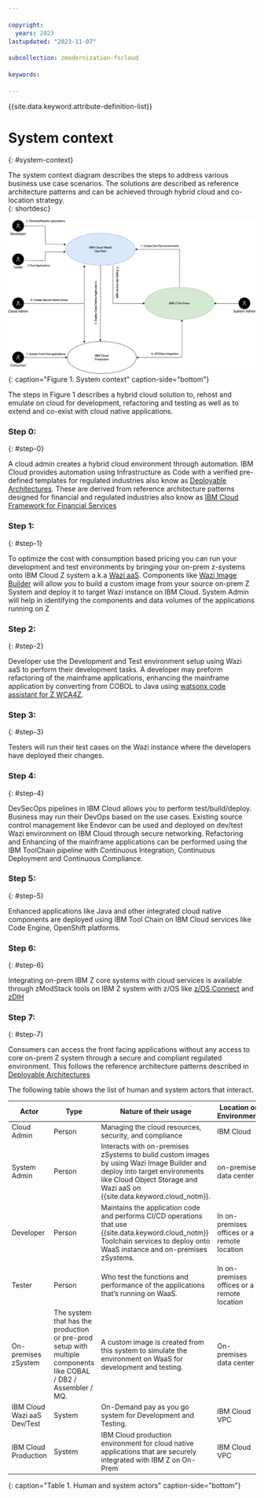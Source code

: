 ```yaml
---

copyright:
  years: 2023
lastupdated: "2023-11-07"

subcollection: zmodernization-fscloud

keywords:

---
```


{{site.data.keyword.attribute-definition-list}}

# System context
{: #system-context}

The system context diagram describes the steps to address various business use case scenarios. The solutions are described as reference architecture patterns and can be achieved through hybrid cloud and co-location strategy.  
{: shortdesc}

![System Context Diagram](images/system-context.png){: caption="Figure 1. System context" caption-side="bottom"}

The steps in Figure 1 describes a hybrid cloud solution to, rehost and emulate on cloud for development, refactoring and testing as well as to extend and co-exist with cloud native applications. 

### Step 0:
{: #step-0}

A cloud admin creates a hybrid cloud environment through automation. IBM Cloud provides automation using Infrastructure as Code with a verified pre-defined templates for regulated industries also know as [Deployable Architectures](https://cloud.ibm.com/catalog#reference_architecture). These are derived from reference architecture patterns designed for financial and regulated industries also know as [IBM Cloud Framework for Financial Services](https://cloud.ibm.com/docs/framework-financial-services?topic=framework-financial-services-about#ibm-cloud-framework-for-financial-services)

### Step 1:
{: #step-1}

To optimize the cost with consumption based pricing you can run your development and test environments by bringing your on-prem z-systems onto IBM Cloud Z system a.k.a [Wazi aaS](https://www.ibm.com/cloud/wazi-as-a-service). Components like [Wazi Image Builder](https://www.ibm.com/docs/en/wazi-aas/1.0.0?topic=bringing-your-own-image-wazi-image-builder) will allow you to build a custom image from your source on-prem Z System and deploy it to target Wazi instance on IBM Cloud. System Admin will help in identifying the components and data volumes of the applications running on Z

### Step 2:
{: #step-2}

Developer use the Development and Test environment setup using Wazi aaS to perform their development tasks. A developer may preform refactoring of the mainframe applications, enhancing the mainframe application by converting from COBOL to Java using [watsonx code assistant for Z WCA4Z](https://www.ibm.com/watsonx).

### Step 3:
{: #step-3}

Testers will run their test cases on the Wazi instance where the developers have deployed their changes.

### Step 4:
{: #step-4}

DevSecOps pipelines in IBM Cloud allows you to perform test/build/deploy. Business may run their DevOps based on the use cases. Existing source control management like Endevor can be used and deployed on dev/test Wazi environment on IBM Cloud through secure networking. Refactoring and Enhancing of the mainframe applications can be performed using the IBM ToolChain pipeline with Continuous Integration, Continuous Deployment and Continuous Compliance.

### Step 5:
{: #step-5}

Enhanced applications like Java and other integrated cloud native components are deployed using IBM Tool Chain on IBM Cloud services like Code Engine, OpenShift platforms.

### Step 6:
{: #step-6}

Integrating on-prem IBM Z core systems with cloud services is available through zModStack tools on IBM Z system with z/OS like [z/OS Connect](https://www.ibm.com/products/zos-connect) and [zDIH](https://www.ibm.com/products/z-digital-integration-hub)

### Step 7:
{: #step-7}

Consumers can access the front facing applications without any access to core on-prem Z system through a secure and compliant regulated environment. This follows the reference architecture patterns described in [Deployable Architectures](https://cloud.ibm.com/catalog#reference_architecture)



The following table shows the list of human and system actors that interact.

| Actor                       | Type                                                                                                                  | Nature of their usage                                                                                                                                                                               | Location or Environment         |
|-----------------------------|-----------------------------------------------------------------------------------------------------------------------|-----------------------------------------------------------------------------------------------------------------------------------------------------------------------------------------------------|---------------------------------|
| Cloud Admin                 | Person                                                                                                                | Managing the cloud resources, security, and compliance                                                                                                                                              | IBM Cloud                       |
| System Admin                | Person                                                                                                                | Interacts with on-premises zSystems to build custom images by using Wazi Image Builder and deploy into target environments like Cloud Object Storage and Wazi aaS on {{site.data.keyword.cloud_notm}}. | on-premises data center             |
| Developer                   | Person                                                                                                                | Maintains the application code and performs CI/CD operations that use {{site.data.keyword.cloud_notm}} Toolchain services to deploy onto WaaS instance and on-premises zSystems.                    | In on-premises offices or a remote location |
| Tester                      | Person                                                                                                                | Who test the functions and performance of the applications that’s running on WaaS.                                                                                                                  | In on-premises offices or a remote location |
| On-premises zSystem         | The system that has the production or pre-prod setup with multiple components like COBAL / DB2 / Assembler / MQ. | A custom image is created from this system to simulate the environment on WaaS for development and testing.                                                                                         | On-premises data center             |
| IBM Cloud Wazi aaS Dev/Test | System                                                                                                                | On-Demand pay as you go system for Development and Testing.                                                                                                                                         | IBM Cloud VPC                   |
| IBM Cloud Production        | System                                                                                                                | IBM Cloud production environment for cloud native applications that are securely integrated with IBM Z on On-Prem                                                                                   | IBM Cloud VPC                   |
{: caption="Table 1. Human and system actors" caption-side="bottom"}



